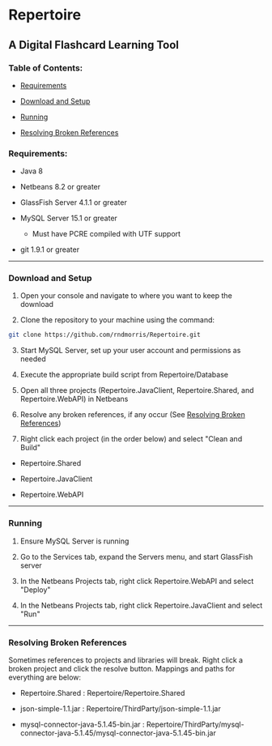 # Repertoire <a name="top"></a>
## A Digital Flashcard Learning Tool

### Table of Contents:

* [Requirements](#required)

* [Download and Setup](#download)

* [Running](#running)

* [Resolving Broken References](#resolving)


### Requirements: <a name="required"></a>

* Java 8

* Netbeans 8.2 or greater

* GlassFish Server 4.1.1 or greater

* MySQL Server 15.1 or greater

  * Must have PCRE compiled with UTF support

 * git 1.9.1 or greater

___

### Download and Setup <a name="download"></a>

1. Open your console and navigate to where you want to keep the download

2. Clone the repository to your machine using the command: 
```bash
git clone https://github.com/rndmorris/Repertoire.git
```

3. Start MySQL Server, set up your user account and permissions as needed

4. Execute the appropriate build script from Repertoire/Database

5. Open all three projects (Repertoire.JavaClient, Repertoire.Shared, and Repertoire.WebAPI) in Netbeans

6. Resolve any broken references, if any occur (See [Resolving Broken References](#resolving))

7. Right click each project (in the order below) and select "Clean and Build"

  * Repertoire.Shared

  * Repertoire.JavaClient

  * Repertoire.WebAPI

___

### Running <a name="running"></a>

1. Ensure MySQL Server is running

2. Go to the Services tab, expand the Servers menu, and start GlassFish server

3. In the Netbeans Projects tab, right click Repertoire.WebAPI and select "Deploy"

4. In the Netbeans Projects tab, right click Repertoire.JavaClient and select "Run"

___

### Resolving Broken References <a name="resolving"></a>

Sometimes references to projects and libraries will break. Right click a broken project and click the resolve button. Mappings and paths for everything are below:

* Repertoire.Shared : Repertoire/Repertoire.Shared

* json-simple-1.1.jar : Repertoire/ThirdParty/json-simple-1.1.jar

* mysql-connector-java-5.1.45-bin.jar : Repertoire/ThirdParty/mysql-connector-java-5.1.45/mysql-connector-java-5.1.45-bin.jar
